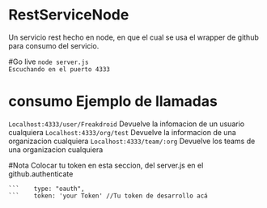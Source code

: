 # RestServiceNode
Un servicio rest hecho en node, en que el cual se usa el wrapper de github para consumo del servicio.

#Go live
``` node server.js ``` <br>
```Escuchando en el puerto 4333```

# consumo Ejemplo de llamadas
```Localhost:4333/user/Freakdroid``` Devuelve la infomacion de un usuario cualquiera
```Localhost:4333/org/test``` Devuelve la informacion de una organizacion cualquiera
```Localhost:4333/team/:org``` Devuelve los teams de una organizacion cualquiera

#Nota
Colocar tu token en esta seccion, del server.js en el github.authenticate
```//Autenticacion necesaria para enlazar el API
```    type: "oauth",
```    token: 'your Token' //Tu token de desarrollo acá
